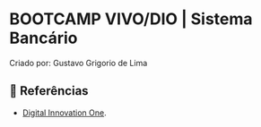 
# BOOTCAMP VIVO/DIO | Sistema Bancário
Criado por: Gustavo Grigorio de Lima



## 🔎 Referências
- [Digital Innovation One](https://www.dio.me/).

